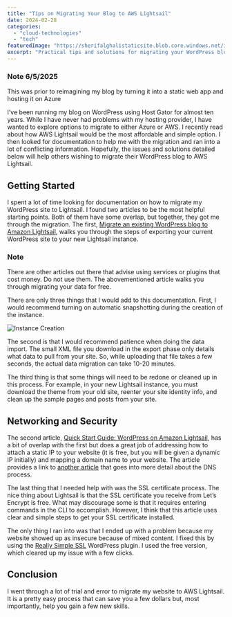 ```yaml
---
title: "Tips on Migrating Your Blog to AWS Lightsail"
date: 2024-02-28
categories: 
  - "cloud-technologies"
  - "tech"
featuredImage: "https://sherifalghalistaticsite.blob.core.windows.net/images/LightsailLogo.png"
excerpt: "Practical tips and solutions for migrating your WordPress blog from traditional hosting to AWS Lightsail."
---
```

### Note 6/5/2025

This was prior to reimagining my blog by turning it into a static web app and hosting it on Azure

I’ve been running my blog on WordPress using Host Gator for almost ten years. While I have never had problems with my hosting provider, I have wanted to explore options to migrate to either Azure or AWS. I recently read about how AWS Lightsail would be the most affordable and simple option. I then looked for documentation to help me with the migration and ran into a lot of conflicting information. Hopefully, the issues and solutions detailed below will help others wishing to migrate their WordPress blog to AWS Lightsail.

## Getting Started

I spent a lot of time looking for documentation on how to migrate my WordPress site to Lightsail. I found two articles to be the most helpful starting points. Both of them have some overlap, but together, they got me through the migration. The first, [Migrate an existing WordPress blog to Amazon Lightsail](https://lightsail.aws.amazon.com/ls/docs/en_us/articles/migrate-your-wordpress-blog-to-amazon-lightsail), walks you through the steps of exporting your current WordPress site to your new Lightsail instance.

### Note

There are other articles out there that advise using services or plugins that cost money. Do not use them. The abovementioned article walks you through migrating your data for free.

There are only three things that I would add to this documentation. First, I would recommend turning on automatic snapshotting during the creation of the instance.

![Instance Creation](https://sherifalghalistaticsite.blob.core.windows.net/images/Lightsail1.png)

The second is that I would recommend patience when doing the data import. The small XML file you download in the export phase only details what data to pull from your site. So, while uploading that file takes a few seconds, the actual data migration can take 10-20 minutes.

The third thing is that some things will need to be redone or cleaned up in this process. For example, in your new Lightsail instance, you must download the theme from your old site, reenter your site identity info, and clean up the sample pages and posts from your site.

## Networking and Security

The second article, [Quick Start Guide: WordPress on Amazon Lightsail](https://docs.aws.amazon.com/lightsail/latest/userguide/amazon-lightsail-quick-start-guide-wordpress.html), has a bit of overlap with the first but does a great job of addressing how to attach a static IP to your website (it is free, but you will be given a dynamic IP initially) and mapping a domain name to your website. The article provides a link to [another article](https://lightsail.aws.amazon.com/ls/docs/en_us/articles/lightsail-how-to-create-dns-entry) that goes into more detail about the DNS process.

The last thing that I needed help with was the SSL certificate process. The nice thing about Lightsail is that the SSL certificate you receive from Let’s Encrypt is free. What may discourage some is that it requires entering commands in the CLI to accomplish. However, I think that this article uses clear and simple steps to get your SSL certificate installed.

The only thing I ran into was that I ended up with a problem because my website showed up as insecure because of mixed content. I fixed this by using the [Really Simple SSL](https://wordpress.org/plugins/really-simple-ssl/) WordPress plugin. I used the free version, which cleared up my issue with a few clicks.

## Conclusion

I went through a lot of trial and error to migrate my website to AWS Lightsail. It is a pretty easy process that can save you a few dollars but, most importantly, help you gain a few new skills.
